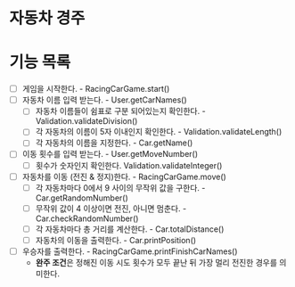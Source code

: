 자동차 경주
========

# 기능 목록
- [ ] 게임을 시작한다. - RacingCarGame.start()
- [ ] 자동차 이름 입력 받는다. - User.getCarNames()
    - [ ] 자동차 이름들이 쉼표로 구분 되어있는지 확인한다. - Validation.validateDivision()
    - [ ] 각 자동차의 이름이 5자 이내인지 확인한다. - Validation.validateLength()
    - [ ] 각 자동차의 이름을 지정한다. - Car.getName()
- [ ] 이동 횟수를 입력 받는다. - User.getMoveNumber()
    - [ ] 횟수가 숫자인지 확인한다. Validation.validateInteger()
- [ ] 자동차를 이동 (전진 & 정지)한다. - RacingCarGame.move()
    - [ ] 각 자동차마다 0에서 9 사이의 무작위 값을 구한다. - Car.getRandomNumber()
    - [ ] 무작위 값이 4 이상이면 전진, 아니면 멈춘다. - Car.checkRandomNumber()
    - [ ] 각 자동차마다 총 거리를 계산한다. - Car.totalDistance()
    - [ ] 자동차의 이동을 출력한다. - Car.printPosition()
- [ ] 우승자를 출력한다. - RacingCarGame.printFinishCarNames()
    - **완주 조건**은 정해진 이동 시도 횟수가 모두 끝난 뒤 가장 멀리 전진한 경우를 의미한다.